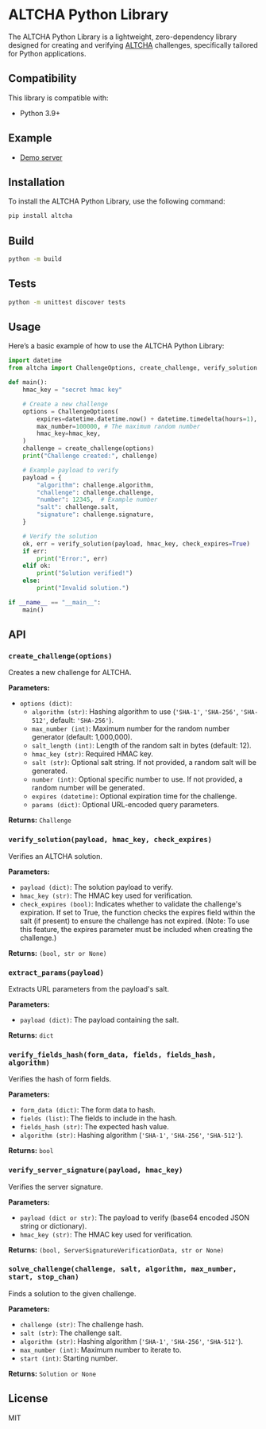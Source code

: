 # ALTCHA Python Library

The ALTCHA Python Library is a lightweight, zero-dependency library designed for creating and verifying [ALTCHA](https://altcha.org) challenges, specifically tailored for Python applications.

## Compatibility

This library is compatible with:

- Python 3.9+

## Example

- [Demo server](https://github.com/altcha-org/altcha-starter-py)

## Installation

To install the ALTCHA Python Library, use the following command:

```sh
pip install altcha
```

## Build

```sh
python -m build
```

## Tests

```sh
python -m unittest discover tests
```

## Usage

Here’s a basic example of how to use the ALTCHA Python Library:

```python
import datetime
from altcha import ChallengeOptions, create_challenge, verify_solution

def main():
    hmac_key = "secret hmac key"

    # Create a new challenge
    options = ChallengeOptions(
        expires=datetime.datetime.now() + datetime.timedelta(hours=1),
        max_number=100000, # The maximum random number
        hmac_key=hmac_key,
    )
    challenge = create_challenge(options)
    print("Challenge created:", challenge)

    # Example payload to verify
    payload = {
        "algorithm": challenge.algorithm,
        "challenge": challenge.challenge,
        "number": 12345,  # Example number
        "salt": challenge.salt,
        "signature": challenge.signature,
    }

    # Verify the solution
    ok, err = verify_solution(payload, hmac_key, check_expires=True)
    if err:
        print("Error:", err)
    elif ok:
        print("Solution verified!")
    else:
        print("Invalid solution.")

if __name__ == "__main__":
    main()
```

## API

### `create_challenge(options)`

Creates a new challenge for ALTCHA.

**Parameters:**

- `options (dict)`:
  - `algorithm (str)`: Hashing algorithm to use (`'SHA-1'`, `'SHA-256'`, `'SHA-512'`, default: `'SHA-256'`).
  - `max_number (int)`: Maximum number for the random number generator (default: 1,000,000).
  - `salt_length (int)`: Length of the random salt in bytes (default: 12).
  - `hmac_key (str)`: Required HMAC key.
  - `salt (str)`: Optional salt string. If not provided, a random salt will be generated.
  - `number (int)`: Optional specific number to use. If not provided, a random number will be generated.
  - `expires (datetime)`: Optional expiration time for the challenge.
  - `params (dict)`: Optional URL-encoded query parameters.

**Returns:** `Challenge`

### `verify_solution(payload, hmac_key, check_expires)`

Verifies an ALTCHA solution.

**Parameters:**

- `payload (dict)`: The solution payload to verify.
- `hmac_key (str)`: The HMAC key used for verification.
- `check_expires (bool)`: Indicates whether to validate the challenge's expiration. If set to True, the function checks the expires field within the salt (if present) to ensure the challenge has not expired.
(Note: To use this feature, the expires parameter must be included when creating the challenge.)

**Returns:** `(bool, str or None)`

### `extract_params(payload)`

Extracts URL parameters from the payload's salt.

**Parameters:**

- `payload (dict)`: The payload containing the salt.

**Returns:** `dict`

### `verify_fields_hash(form_data, fields, fields_hash, algorithm)`

Verifies the hash of form fields.

**Parameters:**

- `form_data (dict)`: The form data to hash.
- `fields (list)`: The fields to include in the hash.
- `fields_hash (str)`: The expected hash value.
- `algorithm (str)`: Hashing algorithm (`'SHA-1'`, `'SHA-256'`, `'SHA-512'`).

**Returns:** `bool`

### `verify_server_signature(payload, hmac_key)`

Verifies the server signature.

**Parameters:**

- `payload (dict or str)`: The payload to verify (base64 encoded JSON string or dictionary).
- `hmac_key (str)`: The HMAC key used for verification.

**Returns:** `(bool, ServerSignatureVerificationData, str or None)`

### `solve_challenge(challenge, salt, algorithm, max_number, start, stop_chan)`

Finds a solution to the given challenge.

**Parameters:**

- `challenge (str)`: The challenge hash.
- `salt (str)`: The challenge salt.
- `algorithm (str)`: Hashing algorithm (`'SHA-1'`, `'SHA-256'`, `'SHA-512'`).
- `max_number (int)`: Maximum number to iterate to.
- `start (int)`: Starting number.

**Returns:** `Solution or None`

## License

MIT